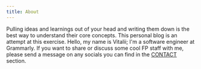 ```yaml
---
title: About
---
```


Pulling ideas and learnings out of your head and writing them down is the best way to understand their core concepts. This personal blog is an attempt at this exercise. Hello, my name is Vitalii; I'm a software engineer at Grammarly. If you want to share or discuss some cool FP staff with me, please send a message on any socials you can find in the [CONTACT](/contacts.html) section.
